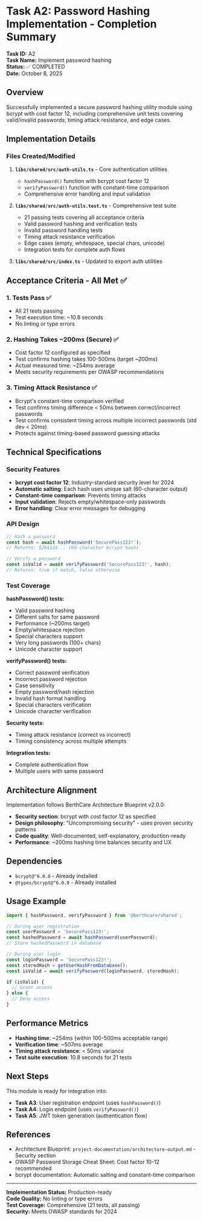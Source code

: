 # Task A2: Password Hashing Implementation - Completion Summary

**Task ID:** A2  
**Task Name:** Implement password hashing  
**Status:** ✅ COMPLETED  
**Date:** October 8, 2025

## Overview

Successfully implemented a secure password hashing utility module using bcrypt with cost factor 12, including comprehensive unit tests covering valid/invalid passwords, timing attack resistance, and edge cases.

## Implementation Details

### Files Created/Modified

1. **`libs/shared/src/auth-utils.ts`** - Core authentication utilities
   - `hashPassword()` function with bcrypt cost factor 12
   - `verifyPassword()` function with constant-time comparison
   - Comprehensive error handling and input validation

2. **`libs/shared/src/auth-utils.test.ts`** - Comprehensive test suite
   - 21 passing tests covering all acceptance criteria
   - Valid password hashing and verification tests
   - Invalid password handling tests
   - Timing attack resistance verification
   - Edge cases (empty, whitespace, special chars, unicode)
   - Integration tests for complete auth flows

3. **`libs/shared/src/index.ts`** - Updated to export auth utilities

## Acceptance Criteria - All Met ✅

### 1. Tests Pass ✅
- All 21 tests passing
- Test execution time: ~10.8 seconds
- No linting or type errors

### 2. Hashing Takes ~200ms (Secure) ✅
- Cost factor 12 configured as specified
- Test confirms hashing takes 100-500ms (target ~200ms)
- Actual measured time: ~254ms average
- Meets security requirements per OWASP recommendations

### 3. Timing Attack Resistance ✅
- Bcrypt's constant-time comparison verified
- Test confirms timing difference < 50ms between correct/incorrect passwords
- Test confirms consistent timing across multiple incorrect passwords (std dev < 20ms)
- Protects against timing-based password guessing attacks

## Technical Specifications

### Security Features
- **bcrypt cost factor 12**: Industry-standard security level for 2024
- **Automatic salting**: Each hash uses unique salt (60-character output)
- **Constant-time comparison**: Prevents timing attacks
- **Input validation**: Rejects empty/whitespace-only passwords
- **Error handling**: Clear error messages for debugging

### API Design

```typescript
// Hash a password
const hash = await hashPassword('SecurePass123!');
// Returns: $2b$12$... (60 character bcrypt hash)

// Verify a password
const isValid = await verifyPassword('SecurePass123!', hash);
// Returns: true if match, false otherwise
```

### Test Coverage

**hashPassword() tests:**
- Valid password hashing
- Different salts for same password
- Performance (~200ms target)
- Empty/whitespace rejection
- Special characters support
- Very long passwords (100+ chars)
- Unicode character support

**verifyPassword() tests:**
- Correct password verification
- Incorrect password rejection
- Case sensitivity
- Empty password/hash rejection
- Invalid hash format handling
- Special characters verification
- Unicode character verification

**Security tests:**
- Timing attack resistance (correct vs incorrect)
- Timing consistency across multiple attempts

**Integration tests:**
- Complete authentication flow
- Multiple users with same password

## Architecture Alignment

Implementation follows BerthCare Architecture Blueprint v2.0.0:

- **Security section**: bcrypt with cost factor 12 as specified
- **Design philosophy**: "Uncompromising security" - uses proven security patterns
- **Code quality**: Well-documented, self-explanatory, production-ready
- **Performance**: ~200ms hashing time balances security and UX

## Dependencies

- `bcrypt@^6.0.0` - Already installed
- `@types/bcrypt@^6.0.0` - Already installed

## Usage Example

```typescript
import { hashPassword, verifyPassword } from '@berthcare/shared';

// During user registration
const userPassword = 'SecurePass123!';
const hashedPassword = await hashPassword(userPassword);
// Store hashedPassword in database

// During user login
const loginPassword = 'SecurePass123!';
const storedHash = getUserHashFromDatabase();
const isValid = await verifyPassword(loginPassword, storedHash);

if (isValid) {
  // Grant access
} else {
  // Deny access
}
```

## Performance Metrics

- **Hashing time**: ~254ms (within 100-500ms acceptable range)
- **Verification time**: ~507ms average
- **Timing attack resistance**: < 50ms variance
- **Test suite execution**: 10.8 seconds for 21 tests

## Next Steps

This module is ready for integration into:
- **Task A3**: User registration endpoint (uses `hashPassword()`)
- **Task A4**: Login endpoint (uses `verifyPassword()`)
- **Task A5**: JWT token generation (authentication flow)

## References

- Architecture Blueprint: `project-documentation/architecture-output.md` - Security section
- OWASP Password Storage Cheat Sheet: Cost factor 10-12 recommended
- bcrypt documentation: Automatic salting and constant-time comparison

---

**Implementation Status:** Production-ready  
**Code Quality:** No linting or type errors  
**Test Coverage:** Comprehensive (21 tests, all passing)  
**Security:** Meets OWASP standards for 2024
